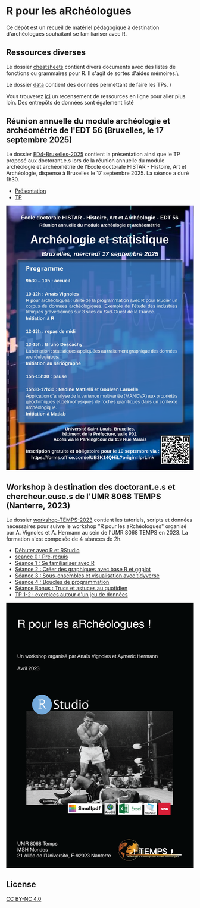 #  R pour les aRchéologues

Ce dépôt est un recueil de matériel pédagogique à destination d'archéologues souhaitant se familiariser avec R. 

## Ressources diverses 
Le dossier [cheatsheets](cheatsheets) contient divers documents avec des listes de fonctions ou grammaires pour R. Il s'agit de sortes d'aides mémoires.\   

Le dossier [data](data) contient des données permettant de faire les TPs. \   

Vous trouverez [ici](ressources-en-ligne.html) un recensement de ressources en ligne pour aller plus loin. Des entrepôts de données sont également listé  


## Réunion annuelle du module archéologie et archéométrie de l'EDT 56 (Bruxelles, le 17 septembre 2025)
Le dossier [ED4-Bruxelles-2025](ED4-Bruxelles-2025) contient la présentation ainsi que le TP proposé aux doctorant.e.s lors de la réunion annuelle du module archéologie et archéométrie de l'École doctorale HISTAR - Histoire, Art et Archéologie, dispensé à Bruxelles le 17 septembre 2025. La séance a duré 1h30. 

- [Présentation](ED4-Bruxelles-2025/presentation.pdf)
- [TP](ED4-Bruxelles-2025/TP-ED4.html)  

![](ED4-Bruxelles-2025/images/pg_ED4.png)

## Workshop à destination des doctorant.e.s et chercheur.euse.s de l'UMR 8068 TEMPS (Nanterre, 2023)
Le dossier [workshop-TEMPS-2023](workshop-TEMPS-2023) contient les tutoriels, scripts et données nécessaires pour suivre le workshop "R pour les aRchéologues" organisé par A. Vignoles et A. Hermann au sein de l'UMR 8068 TEMPS en 2023. La formation s'est composée de 4 séances de 2h. 

- [Débuter avec R et RStudio](workshop-TEMPS-2023/debuter_avec_R.html)  
- [seance 0 : Pré-requis](workshop-TEMPS-2023/seance-0_pre-requis.html)
- [Séance 1 : Se familiariser avec R](workshop-TEMPS-2023/seance-1.html)
- [Séance 2 : Créer des graphiques avec base R et ggplot](workshop-TEMPS-2023/seance-2.html)
- [Séance 3 : Sous-ensembles et visualisation avec tidyverse](workshop-TEMPS-2023/seance-3.html)
- [Séance 4 : Boucles de programmation](workshop-TEMPS-2023/seance-4.html)
- [Séance Bonus : Trucs et astuces au quotidien](workshop-TEMPS-2023/seance-astuces.html)
- [TP 1-2 : exercices autour d'un jeu de données](workshop-TEMPS-2023/TP-1-2.html)

![](workshop-TEMPS-2023/figures/poster.png)


## License
[CC BY-NC 4.0](https://creativecommons.org/licenses/by-nc/4.0/)
